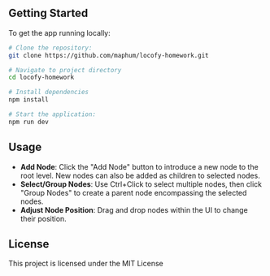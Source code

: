 ## Getting Started

To get the app running locally:
```bash
# Clone the repository:
git clone https://github.com/maphum/locofy-homework.git

# Navigate to project directory
cd locofy-homework

# Install dependencies
npm install

# Start the application:
npm run dev
```

## Usage

- **Add Node**: Click the "Add Node" button to introduce a new node to the root level. New nodes can also be added as children to selected nodes.
- **Select/Group Nodes**: Use Ctrl+Click to select multiple nodes, then click "Group Nodes" to create a parent node encompassing the selected nodes.
- **Adjust Node Position**: Drag and drop nodes within the UI to change their position.

## License

This project is licensed under the MIT License
